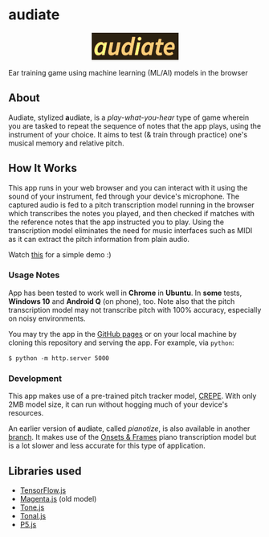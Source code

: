# audiate

<p align="center">
  <img src="assets/audiate.png" />
</p>

Ear training game using machine learning (ML/AI) models in the browser

## About

Audiate, stylized **a**ud**i**ate, is a *play-what-you-hear* type of game wherein you are tasked to repeat the sequence of notes that the app plays, using the instrument of your choice. It aims to test (& train through practice) one's musical memory and relative pitch.

## How It Works

This app runs in your web browser and you can interact with it using the sound of your instrument, fed through your device's microphone. The captured audio is fed to a pitch transcription model running in the browser which transcribes the notes you played, and then checked if matches with the reference notes that the app instructed you to play. Using the transcription model eliminates the need for music interfaces such as MIDI as it can extract the pitch information from plain audio.

Watch [this](https://www.youtube.com/watch?v=VZ3i4V7i7Iw) for a simple demo :)

### Usage Notes

App has been tested to work well in **Chrome** in **Ubuntu**. In **some** tests, **Windows 10** and **Android Q** (on phone), too. Note also that the pitch transcription model may not transcribe pitch with 100% accuracy, especially on noisy environments.

You may try the app in the [GitHub pages](https://cjbayron.github.io/audiate/) or on your local machine by cloning this repository and serving the app. For example, via `python`:
```
$ python -m http.server 5000
```

### Development

This app makes use of a pre-trained pitch tracker model, [CREPE](https://github.com/marl/crepe). With only 2MB model size, it can run without hogging much of your device's resources.

An earlier version of **a**ud**i**ate, called *pianotize*, is also available in another [branch](https://github.com/cjbayron/audiate/tree/onsets-and-frames). It makes use of the [Onsets & Frames](https://magenta.tensorflow.org/onsets-frames) piano transcription model but is a lot slower and less accurate for this type of application.

## Libraries used

* [TensorFlow.js](https://github.com/tensorflow/tfjs)
* [Magenta.js](https://github.com/magenta/magenta-js) (old model)
* [Tone.js](https://tonejs.github.io/)
* [Tonal.js](https://github.com/tonaljs/tonal)
* [P5.js](https://p5js.org/)
